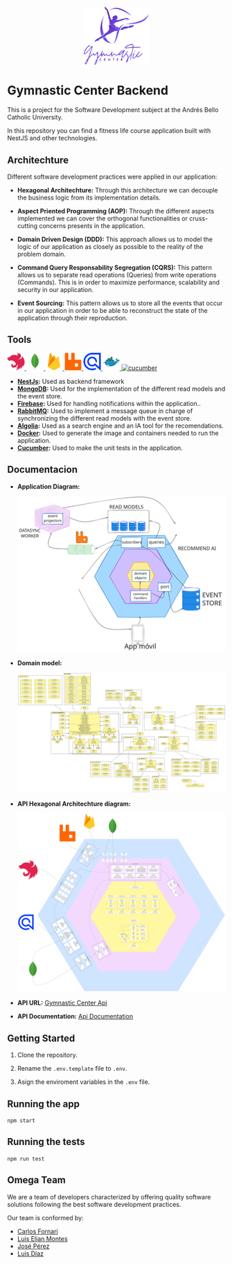 <p align="center">
  <a href="https://github.com/OmegaTeamUCAB/gymnastic-center-backend/tree/main" target="blank"><img src="./docs/logo_color.png" width="150" alt="App Logo" /></a>
</p>

# Gymnastic Center Backend

This is a project for the Software Development subject at the Andrés Bello Catholic University.

In this repository you can find a fitness life course application built with NestJS and other technologies.

## Architechture 

Different software development practices were applied in our application:

- **Hexagonal Architechture:** Through this architecture we can decouple the business logic from its implementation details.

- **Aspect Priented Programming (AOP):** Through the different aspects implemented we can cover the orthogonal functionalities or cruss-cutting concerns presents in the application.

- **Domain Driven Design (DDD):** This approach allows us to model the logic of our application as closely as possible to the reality of the problem domain.

- **Command Query Responsability Segregation (CQRS):** This pattern allows us to separate read operations (Queries) from write operations (Commands). This is in order to maximize performance, scalability and security in our application.

- **Event Sourcing:** This pattern allows us to store all the events that occur in our application in order to be able to reconstruct the state of the application through their reproduction.

## Tools

<p align="left"> 

  <a href="https://nestjs.com/" target="_blank" rel="noreferrer"> <img
    src="https://raw.githubusercontent.com/devicons/devicon/master/icons/nestjs/nestjs-original.svg" alt="nestjs" width="40" height="40" /> 
  </a>
  <a href="https://www.mongodb.com/" target="_blank" rel="noreferrer"> <img src="https://raw.githubusercontent.com/devicons/devicon/master/icons/mongodb/mongodb-original.svg" alt="mongodb" width="40" height="40" /> 
  </a>
  <a href="https://www.firebase.google.com/" target="_blank" rel="noreferrer"> <img src="https://raw.githubusercontent.com/devicons/devicon/master/icons/firebase/firebase-original.svg" alt="firebase" width="40" height="40" /> 
  </a>
  <a href="https://www.rabbitmq.com/" target="_blank" rel="noreferrer"> <img src="https://raw.githubusercontent.com/devicons/devicon/master/icons/rabbitmq/rabbitmq-original.svg" alt="rabbitmq" width="40" height="40" /> 
  </a>
  <a href="https://www.algolia.com/" target="_blank" rel="noreferrer"> <img src="https://raw.githubusercontent.com/devicons/devicon/master/icons/algolia/algolia-original.svg" alt="algolia" width="40" height="40" /> 
  </a>
  <a href="https://www.docker.com/" target="_blank" rel="noreferrer"> <img src="https://raw.githubusercontent.com/devicons/devicon/master/icons/docker/docker-original.svg" alt="docker" width="40" height="40" /> 
  </a>
  <a href="https://cucumber.io/" target="_blank" rel="noreferrer"> <img src="https://seeklogo.com/images/C/cucumber-logo-D727C551CE-seeklogo.com.png" alt="cucumber" width="40" height="40" /> 
  </a>
</p>

- **[NestJs](https://nestjs.com/):** Used as backend framework
- **[MongoDB](https://www.mongodb.com/):** Used for the implementation of the different read models and the event store.
- **[Firebase](https://firebase.google.com/):** Used for handling notifications within the application..
- **[RabbitMQ](https://www.rabbitmq.com/):** Used to implement a message queue in charge of synchronizing the different read models with the event store.
- **[Algolia](https://www.algolia.com/):** Used as a search engine and an IA tool for the recomendations.
- **[Docker](https://www.docker.com/):** Used to generate the image and containers needed to run the application.
- **[Cucumber](https://cucumber.io/):** Used to make the unit tests in the application.

## Documentacion

- **Application Diagram:**

  <a href="https://github.com/OmegaTeamUCAB/gymnastic-center-backend/tree/main" target="blank"><img src="./docs/Diagrama Aplicacion.svg" width="500" alt="App Logo" /></a>

- **Domain model:**

  <a href="https://github.com/OmegaTeamUCAB/gymnastic-center-backend/tree/main" target="blank"><img src="./docs/Diagramas Omega Team - Modelo de Dominio Back.svg" width="500" alt="App Logo" /></a>


- **API Hexagonal Architechture diagram:**

  <a href="https://github.com/OmegaTeamUCAB/gymnastic-center-backend/tree/main" target="blank"><img src="./docs/Diagramas Omega Team - Arquitectura Hexagonal Back.svg" width="500" alt="App Logo" /></a>


- **API URL:** [Gymnastic Center Api](https://api-rswna.ondigitalocean.app)

- **API Documentation:** [Api Documentation](https://api-rswna.ondigitalocean.app/docs)

## Getting Started

1. Clone the repository.

2. Rename the ```.env.template``` file to ```.env```.

3. Asign the enviroment variables in the ```.env``` file.

## Running the app
```
npm start
```

## Running the tests 
```
npm run test
```

## Omega Team

We are a team of developers characterized by offering quality software solutions following the best software development practices.

Our team is conformed by:

- [Carlos Fornari](https://github.com/cdfornari)
- [Luis Elian Montes](https://github.com/luiselianm)
- [José Pérez](https://github.com/joseeg-perez)
- [Luis Díaz](https://github.com/Nannd0u)
